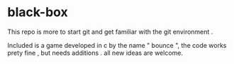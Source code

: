 # black-box
This repo is more to start git and get familiar with the git environment .

Included is a game developed in c by the name " bounce ", the code works prety fine , but needs additions .
all new ideas are welcome.
